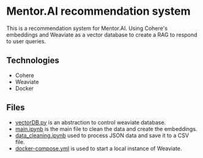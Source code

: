 # Mentor.AI recommendation system

This is a recommendation system for Mentor.AI. Using Cohere's embeddings and Weaviate as a vector database to create a RAG to respond to user queries.

## Technologies
- Cohere
- Weaviate
- Docker

## Files
- [vectorDB.py](./src/vectorDB.py) is an abstraction to control weaviate database.
- [main.ipynb](./main.ipynb) is the main file to clean the data and create the embeddings.
- [data_cleaning.ipynb](./data_cleaning.ipynb) used to process JSON data and save it to a CSV file.
- [docker-compose.yml](./docker-compose.yml) is used to start a local  instance of Weaviate.